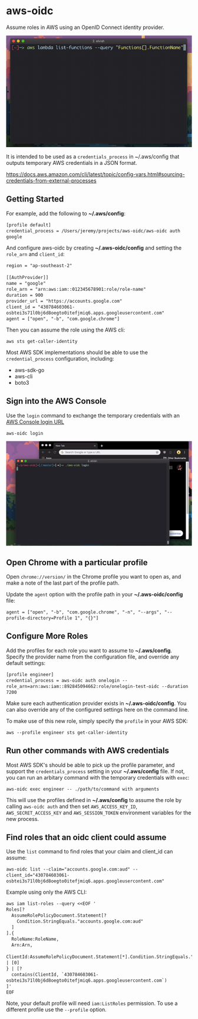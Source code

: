 # aws-oidc

Assume roles in AWS using an OpenID Connect identity provider.

![example](docs/aws-oidc-lambda.gif)

It is intended to be used as a `credentials_process` in ~/.aws/config that outputs temporary AWS credentials in a JSON format.

https://docs.aws.amazon.com/cli/latest/topic/config-vars.html#sourcing-credentials-from-external-processes

## Getting Started

For example, add the following to **~/.aws/config**:

    [profile default]
    credential_process = /Users/jeremy/projects/aws-oidc/aws-oidc auth google

And configure aws-oidc by creating **~/.aws-oidc/config** and setting the `role_arn` and `client_id`:

    region = "ap-southeast-2"

    [[AuthProvider]]
    name = "google"
    role_arn = "arn:aws:iam::012345678901:role/role-name"
    duration = 900
    provider_url = "https://accounts.google.com"
    client_id = "430784603061-osbtei3s71l0bj6d8oegto0itefjmiq6.apps.googleusercontent.com"
    agent = ["open", "-b", "com.google.chrome"]

Then you can assume the role using the AWS cli:

    aws sts get-caller-identity

Most AWS SDK implementations should be able to use the `credential_process` configuration, including:

* aws-sdk-go
* aws-cli
* boto3

## Sign into the AWS Console

Use the `login` command to exchange the temporary credentials with an [AWS Console login URL](https://docs.aws.amazon.com/IAM/latest/UserGuide/id_roles_providers_enable-console-custom-url.html)

    aws-oidc login

![example](docs/aws-oidc-console-login.gif)

## Open Chrome with a particular profile

Open `chrome://version/` in the Chrome profile you want to open as, and make a note of the last part of the profile path.

Update the `agent` option with the profile path in your **~/.aws-oidc/config** file:

    agent = ["open", "-b", "com.google.chrome", "-n", "--args", "--profile-directory=Profile 1", "{}"]

## Configure More Roles

Add the profiles for each role you want to assume to **~/.aws/config**. Specify the provider name from the configuration file, and override any default settings:

    [profile engineer]
    credential_process = aws-oidc auth onelogin --role_arn=arn:aws:iam::892845094662:role/onelogin-test-oidc --duration 7200

Make sure each authentication provider exists in **~/.aws-oidc/config**. You can also override any of the configured settings here on the command line.

To make use of this new role, simply specify the `profile` in your AWS SDK:

    aws --profile engineer sts get-caller-identity

## Run other commands with AWS credentials

Most AWS SDK's should be able to pick up the profile parameter, and support the `credentials_process` setting in your **~/.aws/config** file. If not, you can run an arbitary command with the temporary credentials with `exec`:

    aws-oidc exec engineer -- ./path/to/command with arguments

This will use the profiles defined in **~/.aws/config** to assume the role by calling `aws-oidc auth` and then set `AWS_ACCESS_KEY_ID`, `AWS_SECRET_ACCESS_KEY` and `AWS_SESSION_TOKEN` environment variables for the new process.

## Find roles that an oidc client could assume

Use the `list` command to find roles that your claim and client_id can assume:

    aws-oidc list --claim="accounts.google.com:aud" --client_id="430784603061-osbtei3s71l0bj6d8oegto0itefjmiq6.apps.googleusercontent.com"

Example using only the AWS CLI:

    aws iam list-roles --query <<EOF '
    Roles[?
      AssumeRolePolicyDocument.Statement[?
        Condition.StringEquals."accounts.google.com:aud"
      ]
    ].{
      RoleName:RoleName,
      Arn:Arn,
      ClientId:AssumeRolePolicyDocument.Statement[*].Condition.StringEquals."accounts.google.com:aud" | [0]
    } | [?
      contains(ClientId, `430784603061-osbtei3s71l0bj6d8oegto0itefjmiq6.apps.googleusercontent.com`)
    ]'
    EOF

Note, your default profile will need `iam:ListRoles` permission. To use a different profile use the `--profile` option.
